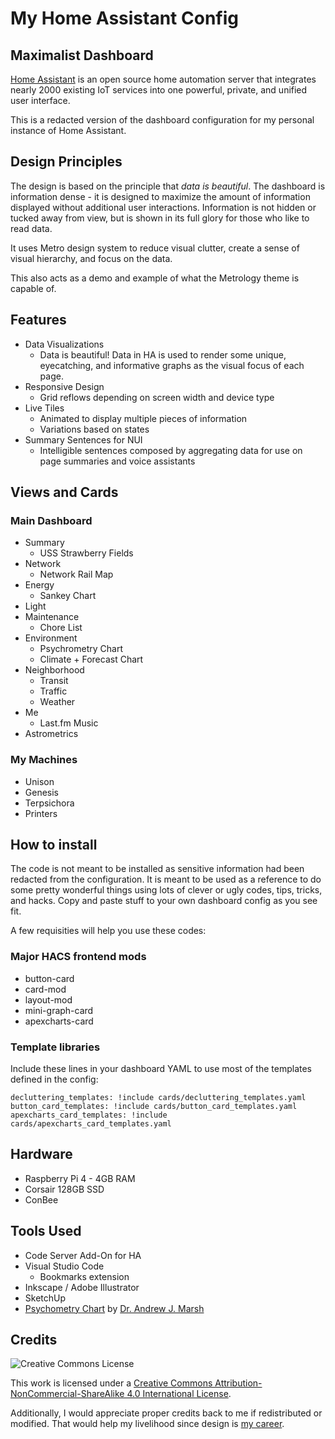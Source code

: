 # My Home Assistant Config

## Maximalist Dashboard

[Home Assistant](https://www.home-assistant.io/) is an open source home automation server that integrates nearly 2000 existing IoT services into one powerful, private, and unified user interface.

This is a redacted version of the dashboard configuration for my personal instance of Home Assistant.

## Design Principles

The design is based on the principle that *data is beautiful*. The dashboard is information dense - it is designed to maximize the amount of information displayed without additional user interactions. Information is not hidden or tucked away from view, but is shown in its full glory for those who like to read data.

It uses Metro design system to reduce visual clutter, create a sense of visual hierarchy, and focus on the data.

This also acts as a demo and example of what the Metrology theme is capable of.

## Features

- Data Visualizations
  - Data is beautiful! Data in HA is used to render some unique, eyecatching, and informative graphs as the visual focus of each page.
- Responsive Design
  - Grid reflows depending on screen width and device type
- Live Tiles
  - Animated to display multiple pieces of information
  - Variations based on states
- Summary Sentences for NUI
  - Intelligible sentences composed by aggregating data for use on page summaries and voice assistants

## Views and Cards

### Main Dashboard
- Summary
  - USS Strawberry Fields
- Network
  - Network Rail Map
- Energy
  - Sankey Chart
- Light
- Maintenance
  - Chore List
- Environment
  - Psychrometry Chart
  - Climate + Forecast Chart
- Neighborhood
  - Transit
  - Traffic
  - Weather
- Me
  - Last.fm Music
- Astrometrics

### My Machines
- Unison
- Genesis
- Terpsichora
- Printers


## How to install

The code is not meant to be installed as sensitive information had been redacted from the configuration. It is meant to be used as a reference to do some pretty wonderful things using lots of clever or ugly codes, tips, tricks, and hacks. Copy and paste stuff to your own dashboard config as you see fit.

A few requisities will help you use these codes:

### Major HACS frontend mods

- button-card
- card-mod
- layout-mod
- mini-graph-card
- apexcharts-card

### Template libraries

Include these lines in your dashboard YAML to use most of the templates defined in the config:

```
decluttering_templates: !include cards/decluttering_templates.yaml
button_card_templates: !include cards/button_card_templates.yaml
apexcharts_card_templates: !include cards/apexcharts_card_templates.yaml

```

## Hardware

- Raspberry Pi 4 - 4GB RAM
- Corsair 128GB SSD
- ConBee

## Tools Used

- Code Server Add-On for HA
- Visual Studio Code
  - Bookmarks extension
- Inkscape / Adobe Illustrator
- SketchUp
- [Psychometry Chart](https://drajmarsh.bitbucket.io/psychro-chart2d.html) by [Dr. Andrew J. Marsh](http://andrewmarsh.com/)

## Credits

![Creative Commons License](https://i.creativecommons.org/l/by-nc-sa/4.0/88x31.png)

This work is licensed under a [Creative Commons Attribution-NonCommercial-ShareAlike 4.0 International License](http://creativecommons.org/licenses/by-nc-sa/4.0/).

Additionally, I would appreciate proper credits back to me if redistributed or modified. That would help my livelihood since design is [my career](https://MadelenaMak.com).
